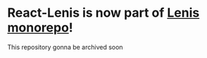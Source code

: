 # React-Lenis is now part of [Lenis monorepo](https://github.com/darkroomengineering/lenis/tree/main/packages/react)!

This repository gonna be archived soon
